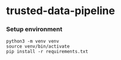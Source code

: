 # trusted-data-pipeline


### Setup environment

```
python3 -m venv venv
source venv/bin/activate
pip install -r requirements.txt

```

##